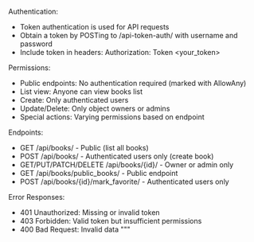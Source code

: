 Authentication:
- Token authentication is used for API requests
- Obtain a token by POSTing to /api-token-auth/ with username and password
- Include token in headers: Authorization: Token <your_token>

Permissions:
- Public endpoints: No authentication required (marked with AllowAny)
- List view: Anyone can view books list
- Create: Only authenticated users
- Update/Delete: Only object owners or admins
- Special actions: Varying permissions based on endpoint

Endpoints:
- GET /api/books/ - Public (list all books)
- POST /api/books/ - Authenticated users only (create book)
- GET/PUT/PATCH/DELETE /api/books/{id}/ - Owner or admin only
- GET /api/books/public_books/ - Public endpoint
- POST /api/books/{id}/mark_favorite/ - Authenticated users only

Error Responses:
- 401 Unauthorized: Missing or invalid token
- 403 Forbidden: Valid token but insufficient permissions
- 400 Bad Request: Invalid data
"""